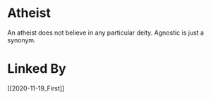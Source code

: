 # Atheist

An atheist does not believe in any particular deity.  Agnostic is just a synonym.

# Linked By
[[2020-11-19_First]]